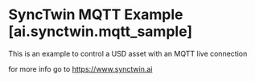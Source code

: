 # SyncTwin MQTT Example [ai.synctwin.mqtt_sample]

This is an example to control a USD asset with an MQTT live connection 

for more info go to https://www.synctwin.ai 

